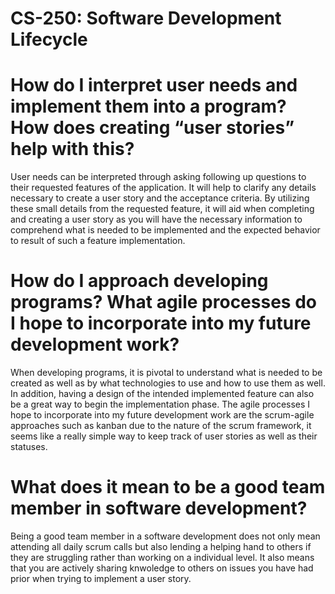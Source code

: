 # CS-250: Software Development Lifecycle

# How do I interpret user needs and implement them into a program? How does creating “user stories” help with this?
User needs can be interpreted through asking following up questions to their requested features of the application. It will help to clarify any details necessary to create a user story and the acceptance criteria. By utilizing these small details from the requested feature, it will aid when completing and creating a user story as you will have the necessary information to comprehend what is needed to be implemented and the expected behavior to result of such a feature implementation.
# How do I approach developing programs? What agile processes do I hope to incorporate into my future development work?
When developing programs, it is pivotal to understand what is needed to be created as well as by what technologies to use and how to use them as well. In addition, having a design of the intended implemented feature can also be a great way to begin the implementation phase. The agile processes I hope to incorporate into my future development work are the scrum-agile approaches such as kanban due to the nature of the scrum framework, it seems like a really simple way to keep track of user stories as well as their statuses.
# What does it mean to be a good team member in software development?
Being a good team member in a software development does not only mean attending all daily scrum calls but also lending a helping hand to others if they are struggling rather than working on a individual level. It also means that you are actively sharing knwoledge to others on issues you have had prior when trying to implement a user story.
